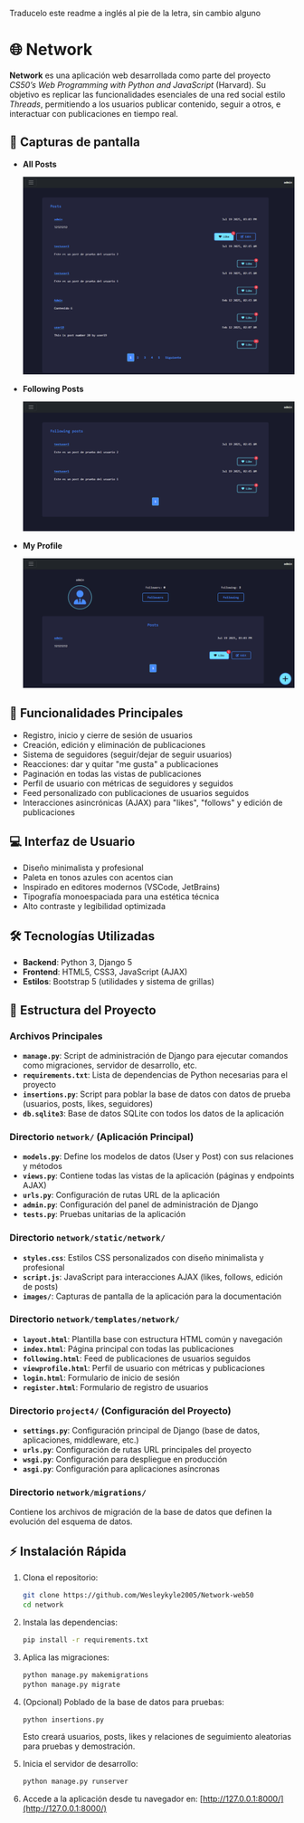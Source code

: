 Traducelo este readme a inglés al pie de la letra, sin cambio alguno

# 🌐 Network

**Network** es una aplicación web desarrollada como parte del proyecto *CS50’s Web Programming with Python and JavaScript* (Harvard). Su objetivo es replicar las funcionalidades esenciales de una red social estilo *Threads*, permitiendo a los usuarios publicar contenido, seguir a otros, e interactuar con publicaciones en tiempo real.

## 📸 Capturas de pantalla

- **All Posts**
  
  ![All Posts](network/static/network/images/all_posts.png)
  
- **Following Posts**
  
  ![Following Posts](network/static/network/images/following_posts.png)
  
- **My Profile**
  
  ![My Profile](network/static/network/images/my_profile.png)

## 🚀 Funcionalidades Principales

- Registro, inicio y cierre de sesión de usuarios
- Creación, edición y eliminación de publicaciones
- Sistema de seguidores (seguir/dejar de seguir usuarios)
- Reacciones: dar y quitar "me gusta" a publicaciones
- Paginación en todas las vistas de publicaciones
- Perfil de usuario con métricas de seguidores y seguidos
- Feed personalizado con publicaciones de usuarios seguidos
- Interacciones asincrónicas (AJAX) para "likes", "follows" y edición de publicaciones

## 💻 Interfaz de Usuario

- Diseño minimalista y profesional
- Paleta en tonos azules con acentos cian
- Inspirado en editores modernos (VSCode, JetBrains)
- Tipografía monoespaciada para una estética técnica
- Alto contraste y legibilidad optimizada

## 🛠️ Tecnologías Utilizadas

- **Backend**: Python 3, Django 5
- **Frontend**: HTML5, CSS3, JavaScript (AJAX)
- **Estilos**: Bootstrap 5 (utilidades y sistema de grillas)

## 📁 Estructura del Proyecto

### Archivos Principales

- **`manage.py`**: Script de administración de Django para ejecutar comandos como migraciones, servidor de desarrollo, etc.
- **`requirements.txt`**: Lista de dependencias de Python necesarias para el proyecto
- **`insertions.py`**: Script para poblar la base de datos con datos de prueba (usuarios, posts, likes, seguidores)
- **`db.sqlite3`**: Base de datos SQLite con todos los datos de la aplicación

### Directorio `network/` (Aplicación Principal)

- **`models.py`**: Define los modelos de datos (User y Post) con sus relaciones y métodos
- **`views.py`**: Contiene todas las vistas de la aplicación (páginas y endpoints AJAX)
- **`urls.py`**: Configuración de rutas URL de la aplicación
- **`admin.py`**: Configuración del panel de administración de Django
- **`tests.py`**: Pruebas unitarias de la aplicación

### Directorio `network/static/network/`

- **`styles.css`**: Estilos CSS personalizados con diseño minimalista y profesional
- **`script.js`**: JavaScript para interacciones AJAX (likes, follows, edición de posts)
- **`images/`**: Capturas de pantalla de la aplicación para la documentación

### Directorio `network/templates/network/`

- **`layout.html`**: Plantilla base con estructura HTML común y navegación
- **`index.html`**: Página principal con todas las publicaciones
- **`following.html`**: Feed de publicaciones de usuarios seguidos
- **`viewprofile.html`**: Perfil de usuario con métricas y publicaciones
- **`login.html`**: Formulario de inicio de sesión
- **`register.html`**: Formulario de registro de usuarios

### Directorio `project4/` (Configuración del Proyecto)

- **`settings.py`**: Configuración principal de Django (base de datos, aplicaciones, middleware, etc.)
- **`urls.py`**: Configuración de rutas URL principales del proyecto
- **`wsgi.py`**: Configuración para despliegue en producción
- **`asgi.py`**: Configuración para aplicaciones asíncronas

### Directorio `network/migrations/`

Contiene los archivos de migración de la base de datos que definen la evolución del esquema de datos.

## ⚡ Instalación Rápida

1. Clona el repositorio:
   ```bash
   git clone https://github.com/Wesleykyle2005/Network-web50
   cd network
   ```

2. Instala las dependencias:
   ```bash
   pip install -r requirements.txt
   ```

3. Aplica las migraciones:
   ```bash
   python manage.py makemigrations
   python manage.py migrate
   ```

4. (Opcional) Poblado de la base de datos para pruebas:
   ```bash
   python insertions.py
   ```
   Esto creará usuarios, posts, likes y relaciones de seguimiento aleatorias para pruebas y demostración.

5. Inicia el servidor de desarrollo:
   ```bash
   python manage.py runserver
   ```

6. Accede a la aplicación desde tu navegador en:
   [http://127.0.0.1:8000/](http://127.0.0.1:8000/)
